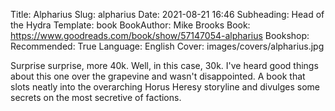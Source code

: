 Title: Alpharius
Slug: alpharius
Date: 2021-08-21 16:46
Subheading: Head of the Hydra
Template: book
BookAuthor: Mike Brooks
Book: https://www.goodreads.com/book/show/57147054-alpharius
Bookshop: 
Recommended: True
Language: English
Cover: images/covers/alpharius.jpg

Surprise surprise, more 40k. Well, in this case, 30k. I've heard good things about this one over the grapevine and wasn't disappointed. A book that slots neatly into the overarching Horus Heresy storyline and divulges some secrets on the most secretive of factions.